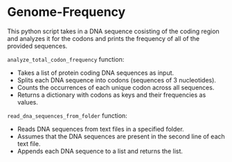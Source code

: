 # Genome-Frequency
This python script takes in a DNA sequence cosisting of the coding region and analyzes it for the codons and prints the frequency of all of the provided sequences.

`analyze_total_codon_frequency` function:
- Takes a list of protein coding DNA sequences as input.
- Splits each DNA sequence into codons (sequences of 3 nucleotides).
- Counts the occurrences of each unique codon across all sequences.
- Returns a dictionary with codons as keys and their frequencies as values.

`read_dna_sequences_from_folder` function:
- Reads DNA sequences from text files in a specified folder.
- Assumes that the DNA sequences are present in the second line of each text file.
- Appends each DNA sequence to a list and returns the list.
